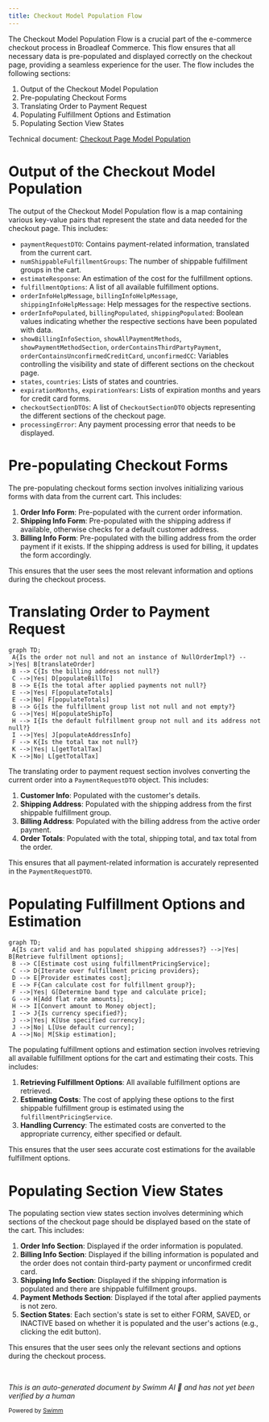 ```yaml
---
title: Checkout Model Population Flow
---
```

The Checkout Model Population Flow is a crucial part of the e-commerce checkout process in Broadleaf Commerce. This flow ensures that all necessary data is pre-populated and displayed correctly on the checkout page, providing a seamless experience for the user. The flow includes the following sections:

1. Output of the Checkout Model Population
2. Pre-populating Checkout Forms
3. Translating Order to Payment Request
4. Populating Fulfillment Options and Estimation
5. Populating Section View States

Technical document: <SwmLink doc-title="Checkout Page Model Population" repo-id="Z2l0aHViJTNBJTNBQnJvYWRsZWFmQ29tbWVyY2UtZGVtbyUzQSUzQWdpbGFkbmF2b3Q=" repo-name="BroadleafCommerce-demo" path="/.swm/checkout-page-model-population.1234.sw.md">[Checkout Page Model Population](https://app.swimm.io/repos/Z2l0aHViJTNBJTNBQnJvYWRsZWFmQ29tbWVyY2UtZGVtbyUzQSUzQWdpbGFkbmF2b3Q%3D/docs/1234)</SwmLink>

# Output of the Checkout Model Population

The output of the Checkout Model Population flow is a map containing various key-value pairs that represent the state and data needed for the checkout page. This includes:

- `paymentRequestDTO`: Contains payment-related information, translated from the current cart.
- `numShippableFulfillmentGroups`: The number of shippable fulfillment groups in the cart.
- `estimateResponse`: An estimation of the cost for the fulfillment options.
- `fulfillmentOptions`: A list of all available fulfillment options.
- `orderInfoHelpMessage`, `billingInfoHelpMessage`, `shippingInfoHelpMessage`: Help messages for the respective sections.
- `orderInfoPopulated`, `billingPopulated`, `shippingPopulated`: Boolean values indicating whether the respective sections have been populated with data.
- `showBillingInfoSection`, `showAllPaymentMethods`, `showPaymentMethodSection`, `orderContainsThirdPartyPayment`, `orderContainsUnconfirmedCreditCard`, `unconfirmedCC`: Variables controlling the visibility and state of different sections on the checkout page.
- `states`, `countries`: Lists of states and countries.
- `expirationMonths`, `expirationYears`: Lists of expiration months and years for credit card forms.
- `checkoutSectionDTOs`: A list of `CheckoutSectionDTO` objects representing the different sections of the checkout page.
- `processingError`: Any payment processing error that needs to be displayed.

# Pre-populating Checkout Forms

The pre-populating checkout forms section involves initializing various forms with data from the current cart. This includes:

1. **Order Info Form**: Pre-populated with the current order information.
2. **Shipping Info Form**: Pre-populated with the shipping address if available, otherwise checks for a default customer address.
3. **Billing Info Form**: Pre-populated with the billing address from the order payment if it exists. If the shipping address is used for billing, it updates the form accordingly.

This ensures that the user sees the most relevant information and options during the checkout process.

# Translating Order to Payment Request

```mermaid
graph TD;
 A{Is the order not null and not an instance of NullOrderImpl?} -->|Yes| B[translateOrder]
 B --> C{Is the billing address not null?}
 C -->|Yes| D[populateBillTo]
 B --> E{Is the total after applied payments not null?}
 E -->|Yes| F[populateTotals]
 E -->|No| F[populateTotals]
 B --> G{Is the fulfillment group list not null and not empty?}
 G -->|Yes| H[populateShipTo]
 H --> I{Is the default fulfillment group not null and its address not null?}
 I -->|Yes| J[populateAddressInfo]
 F --> K{Is the total tax not null?}
 K -->|Yes| L[getTotalTax]
 K -->|No| L[getTotalTax]
```

The translating order to payment request section involves converting the current order into a `PaymentRequestDTO` object. This includes:

1. **Customer Info**: Populated with the customer's details.
2. **Shipping Address**: Populated with the shipping address from the first shippable fulfillment group.
3. **Billing Address**: Populated with the billing address from the active order payment.
4. **Order Totals**: Populated with the total, shipping total, and tax total from the order.

This ensures that all payment-related information is accurately represented in the `PaymentRequestDTO`.

# Populating Fulfillment Options and Estimation

```mermaid
graph TD;
 A{Is cart valid and has populated shipping addresses?} -->|Yes| B[Retrieve fulfillment options];
 B --> C[Estimate cost using fulfillmentPricingService];
 C --> D{Iterate over fulfillment pricing providers};
 D --> E[Provider estimates cost];
 E --> F{Can calculate cost for fulfillment group?};
 F -->|Yes| G[Determine band type and calculate price];
 G --> H[Add flat rate amounts];
 H --> I[Convert amount to Money object];
 I --> J{Is currency specified?};
 J -->|Yes| K[Use specified currency];
 J -->|No| L[Use default currency];
 A -->|No| M[Skip estimation];
```

The populating fulfillment options and estimation section involves retrieving all available fulfillment options for the cart and estimating their costs. This includes:

1. **Retrieving Fulfillment Options**: All available fulfillment options are retrieved.
2. **Estimating Costs**: The cost of applying these options to the first shippable fulfillment group is estimated using the `fulfillmentPricingService`.
3. **Handling Currency**: The estimated costs are converted to the appropriate currency, either specified or default.

This ensures that the user sees accurate cost estimations for the available fulfillment options.

# Populating Section View States

The populating section view states section involves determining which sections of the checkout page should be displayed based on the state of the cart. This includes:

1. **Order Info Section**: Displayed if the order information is populated.
2. **Billing Info Section**: Displayed if the billing information is populated and the order does not contain third-party payment or unconfirmed credit card.
3. **Shipping Info Section**: Displayed if the shipping information is populated and there are shippable fulfillment groups.
4. **Payment Methods Section**: Displayed if the total after applied payments is not zero.
5. **Section States**: Each section's state is set to either FORM, SAVED, or INACTIVE based on whether it is populated and the user's actions (e.g., clicking the edit button).

This ensures that the user sees only the relevant sections and options during the checkout process.

&nbsp;

*This is an auto-generated document by Swimm AI 🌊 and has not yet been verified by a human*

<SwmMeta version="3.0.0"><sup>Powered by [Swimm](https://app.swimm.io/)</sup></SwmMeta>
